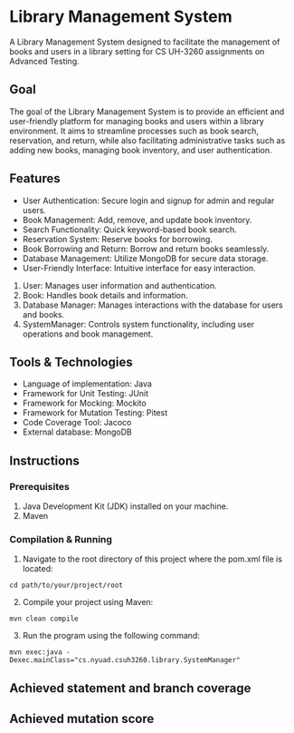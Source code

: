 # Library Management System

A Library Management System designed to facilitate the management of books and users in a library setting for CS UH-3260 assignments on Advanced Testing. 

## Goal 
The goal of the Library Management System is to provide an efficient and user-friendly platform for managing books and users within a library environment. It aims to streamline processes such as book search, reservation, and return, while also facilitating administrative tasks such as adding new books, managing book inventory, and user authentication.

## Features
- User Authentication: Secure login and signup for admin and regular users.
- Book Management: Add, remove, and update book inventory.
- Search Functionality: Quick keyword-based book search.
- Reservation System: Reserve books for borrowing.
- Book Borrowing and Return: Borrow and return books seamlessly.
- Database Management: Utilize MongoDB for secure data storage.
- User-Friendly Interface: Intuitive interface for easy interaction.

1. User: Manages user information and authentication.
2. Book: Handles book details and information.
3. Database Manager: Manages interactions with the database for users and books.
4. SystemManager: Controls system functionality, including user operations and book management.

## Tools & Technologies
- Language of implementation: Java
- Framework for Unit Testing: JUnit
- Framework for Mocking: Mockito
- Framework for Mutation Testing: Pitest
- Code Coverage Tool: Jacoco
- External database: MongoDB

## Instructions
### Prerequisites
1. Java Development Kit (JDK) installed on your machine.
2. Maven

### Compilation & Running
1. Navigate to the root directory of this project where the pom.xml file is located:
```
cd path/to/your/project/root
```
2. Compile your project using Maven:
```
mvn clean compile
```
3. Run the program using the following command:
```
mvn exec:java -Dexec.mainClass="cs.nyuad.csuh3260.library.SystemManager"
```

## Achieved statement and branch coverage 

## Achieved mutation score

